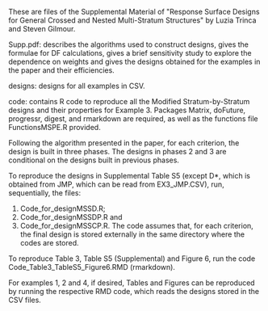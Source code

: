 These are files of the Supplemental Material of "Response Surface Designs for General Crossed and Nested Multi-Stratum Structures" by Luzia Trinca and Steven Gilmour.

Supp.pdf: describes the algorithms used to construct designs, gives the formulae for DF calculations, gives a brief sensitivity study to explore the dependence on weights and gives the designs obtained for the examples in the paper and their efficiencies.

designs: designs for all examples in CSV.

code: contains R code to reproduce all the Modified Stratum-by-Stratum designs and their properties for Example 3.
Packages Matrix, doFuture, progressr, digest, and rmarkdown are required, as well as the functions file FunctionsMSPE.R provided. 

Following the algorithm presented in the paper, for each criterion, the design is built in three phases. The designs in phases 2 and 3 are conditional on the designs built in previous phases.

To reproduce the designs in Supplemental Table S5 (except D*, which is obtained from JMP, which can be read from EX3_JMP.CSV), run, sequentially, the files: 
1) Code_for_designMSSD.R; 
2) Code_for_designMSSDP.R and 
3) Code_for_designMSSCP.R. 
The code assumes that, for each criterion, the final design is stored externally in the same directory where the codes are stored.

To reproduce Table 3, Table S5 (Supplemental) and Figure 6, run the code Code_Table3_TableS5_Figure6.RMD (rmarkdown).

For examples 1, 2 and 4, if desired, Tables and Figures can be reproduced by running the respective RMD code, which reads the designs stored in the CSV files. 
